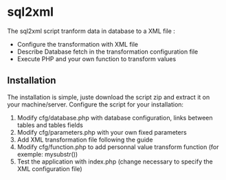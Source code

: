 sql2xml
=======
The sql2xml script tranform data in database to a XML file :
- Configure the transformation with XML file
- Describe Database fetch in the transformation configuration file
- Execute PHP and your own function to transform values


Installation
------------
The installation is simple, juste download the script zip and extract it on your machine/server.
Configure the script for your installation:
1. Modify cfg/database.php with database configuration, links between tables and tables fields
2. Modify cfg/parameters.php with your own fixed parameters
3. Add XML transformation file following the guide
4. Modify cfg/function.php to add personnal value transform function (for exemple: mysubstr())
5. Test the application with index.php (change necessary to specify the XML configuration file)
